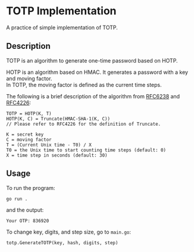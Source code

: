 # TOTP Implementation

A practice of simple implementation of TOTP.

## Description
TOTP is an algorithm to generate one-time password based on HOTP.

HOTP is an algorithm based on HMAC. It generates a password with a key and moving factor.<br>In TOTP, the moving factor is defined as the current time steps.

The following is a brief description of the algorithm from [RFC6238](https://datatracker.ietf.org/doc/html/rfc6238#section-4.2) and [RFC4226](https://datatracker.ietf.org/doc/html/rfc4226#section-5.2):
```
TOTP = HOTP(K, T)
HOTP(K, C) = Truncate(HMAC-SHA-1(K, C))
// Please refer to RFC4226 for the definition of Truncate.

K = secret key
C = moving factor
T = (Current Unix time - T0) / X
T0 = the Unix time to start counting time steps (default: 0)
X = time step in seconds (default: 30)
```

## Usage
To run the program:
```
go run .
```
and the output:
```
Your OTP: 836920
```
To change key, digits, and step size, go to `main.go`:
```
totp.GenerateTOTP(key, hash, digits, step)
```
